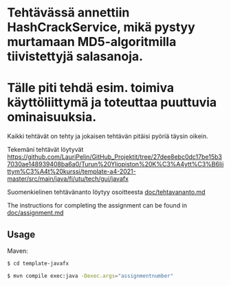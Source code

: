 # Tehtävässä annettiin HashCrackService, mikä pystyy murtamaan MD5-algoritmilla tiivistettyjä salasanoja.
# Tälle piti tehdä esim. toimiva käyttöliittymä ja toteuttaa puuttuvia ominaisuuksia.

Kaikki tehtävät on tehty ja jokaisen tehtävän pitäisi pyöriä täysin oikein. 

Tekemäni tehtävät löytyvät https://github.com/LauriPelin/GitHub_Projektit/tree/27dee8ebc0dc17be15b37030ae148939408ba6a0/Turun%20Yliopiston%20K%C3%A4ytt%C3%B6liittym%C3%A4t%20kurssi/template-a4-2021-master/src/main/java/fi/utu/tech/gui/javafx


Suomenkielinen tehtävänanto löytyy osoitteesta [doc/tehtavananto.md](doc/tehtavananto.md)

The instructions for completing the assignment can be found in [doc/assignment.md](doc/assignment.md)

## Usage

Maven:

```bash
$ cd template-javafx

$ mvn compile exec:java -Dexec.args="assignmentnumber"

```
